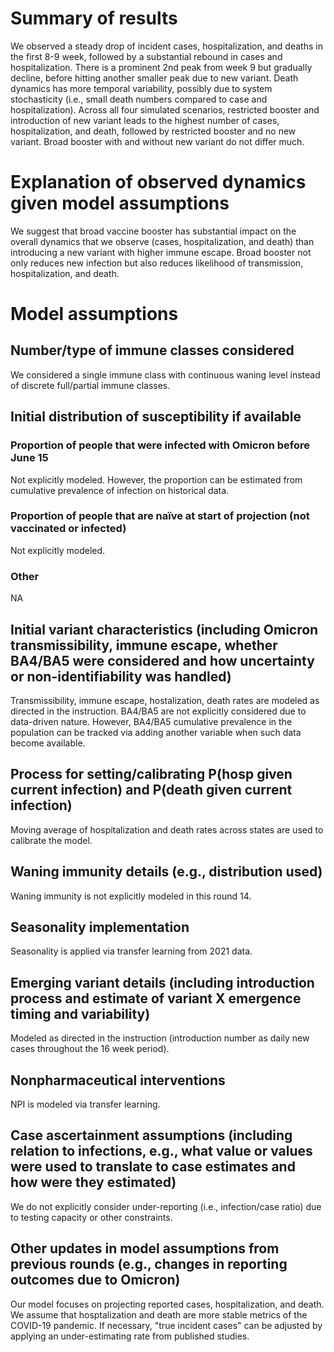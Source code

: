 
# Summary of results
We observed a steady drop of incident cases, hospitalization, and deaths in the first 8-9 week, followed by a substantial rebound in cases and hospitalization. There is a prominent 2nd peak from week 9 but gradually decline, before hitting another smaller peak due to new variant. Death dynamics has more temporal variability,
possibly due to system stochasticity (i.e., small death numbers compared to case and hospitalization).
Across all four simulated scenarios, restricted booster and introduction of new variant leads to the highest number of cases, hospitalization, and death, followed by restricted booster and no new variant. Broad booster with and without new variant do not differ much. 
# Explanation of observed dynamics given model assumptions
We suggest that broad vaccine booster has substantial impact on the overall dynamics that we observe (cases, hospitalization, and death) than introducing a new variant with higher immune escape. Broad booster not only reduces new infection but also reduces likelihood of transmission, hospitalization, and death. 
# Model assumptions
## Number/type of immune classes considered
We considered a single immune class with continuous waning level instead of discrete full/partial immune classes.
## Initial distribution of susceptibility if available
### Proportion of people that were infected with Omicron before June 15
Not explicitly modeled. However, the proportion can be estimated from cumulative prevalence of infection on historical data.
### Proportion of people that are naïve at start of projection (not vaccinated or infected)
Not explicitly modeled.
### Other
NA
## Initial variant characteristics (including Omicron transmissibility, immune escape, whether BA4/BA5 were considered and how uncertainty or non-identifiability was handled) 
Transmissibility, immune escape, hostalization, death rates are modeled as directed in the instruction. BA4/BA5 are not explicitly considered due to data-driven nature. However, BA4/BA5 cumulative prevalence in the population can be tracked via adding another variable when such data become available.
## Process for setting/calibrating P(hosp given current infection) and P(death given current infection)
Moving average of hospitalization and death rates across states are used to calibrate the model.
## Waning immunity details (e.g., distribution used)
Waning immunity is not explicitly modeled in this round 14.
## Seasonality implementation
Seasonality is applied via transfer learning from 2021 data.
## Emerging variant details (including introduction process and estimate of variant X emergence timing and variability)
Modeled as directed in the instruction (introduction number as daily new cases throughout the 16 week period).
## Nonpharmaceutical interventions 
NPI is modeled via transfer learning.
## Case ascertainment assumptions (including relation to infections, e.g., what value or values were used to translate to case estimates and how were they estimated)
We do not explicitly consider under-reporting (i.e., infection/case ratio) due to testing capacity or other constraints. 
## Other updates in model assumptions from previous rounds (e.g., changes in reporting outcomes due to Omicron)
Our model focuses on projecting reported cases, hospitalization, and death. We assume that hosptalization and death are more stable metrics of the COVID-19 pandemic. If necessary, "true incident cases" can be adjusted by applying an under-estimating rate from published studies.
